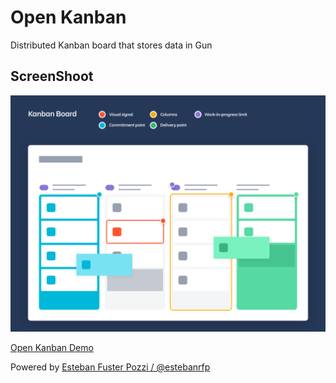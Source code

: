 # Open Kanban

Distributed Kanban board that stores data in Gun

## ScreenShoot

![GitHub Logo](docs/screenshot.png)

[Open Kanban Demo](https://open-kanban.netlify.app/)

Powered by [Esteban Fuster Pozzi / @estebanrfp](https://desarrolloactivo.com)
